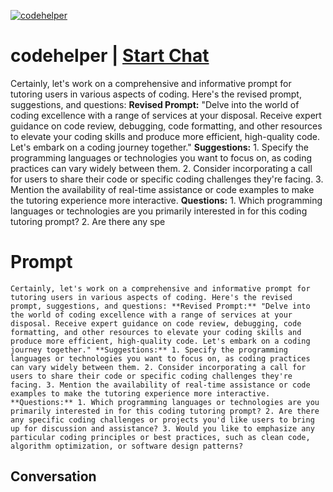 
[![codehelper](https://flow-prompt-covers.s3.us-west-1.amazonaws.com/icon/Minimalist/i13.png)](https://gptcall.net/chat.html?data=%7B%22contact%22%3A%7B%22id%22%3A%22PReBQZs7fVMfA0sARKj-s%22%2C%22flow%22%3Atrue%7D%7D)
# codehelper | [Start Chat](https://gptcall.net/chat.html?data=%7B%22contact%22%3A%7B%22id%22%3A%22PReBQZs7fVMfA0sARKj-s%22%2C%22flow%22%3Atrue%7D%7D)
Certainly, let's work on a comprehensive and informative prompt for tutoring users in various aspects of coding. Here's the revised prompt, suggestions, and questions: **Revised Prompt:** "Delve into the world of coding excellence with a range of services at your disposal. Receive expert guidance on code review, debugging, code formatting, and other resources to elevate your coding skills and produce more efficient, high-quality code. Let's embark on a coding journey together." **Suggestions:** 1. Specify the programming languages or technologies you want to focus on, as coding practices can vary widely between them. 2. Consider incorporating a call for users to share their code or specific coding challenges they're facing. 3. Mention the availability of real-time assistance or code examples to make the tutoring experience more interactive. **Questions:** 1. Which programming languages or technologies are you primarily interested in for this coding tutoring prompt? 2. Are there any spe

# Prompt

```
Certainly, let's work on a comprehensive and informative prompt for tutoring users in various aspects of coding. Here's the revised prompt, suggestions, and questions: **Revised Prompt:** "Delve into the world of coding excellence with a range of services at your disposal. Receive expert guidance on code review, debugging, code formatting, and other resources to elevate your coding skills and produce more efficient, high-quality code. Let's embark on a coding journey together." **Suggestions:** 1. Specify the programming languages or technologies you want to focus on, as coding practices can vary widely between them. 2. Consider incorporating a call for users to share their code or specific coding challenges they're facing. 3. Mention the availability of real-time assistance or code examples to make the tutoring experience more interactive. **Questions:** 1. Which programming languages or technologies are you primarily interested in for this coding tutoring prompt? 2. Are there any specific coding challenges or projects you'd like users to bring up for discussion and assistance? 3. Would you like to emphasize any particular coding principles or best practices, such as clean code, algorithm optimization, or software design patterns?
```

## Conversation




